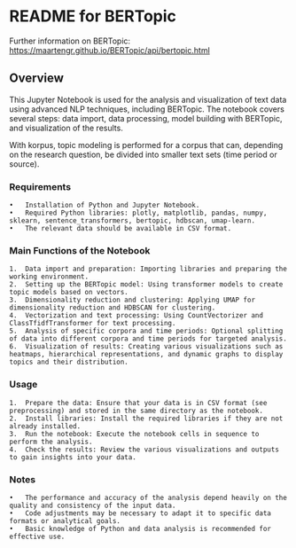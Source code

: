 # README for BERTopic

Further information on BERTopic: https://maartengr.github.io/BERTopic/api/bertopic.html
## Overview

This Jupyter Notebook is used for the analysis and visualization of text data using advanced NLP techniques, including BERTopic. The notebook covers several steps: data import, data processing, model building with BERTopic, and visualization of the results.

With korpus, topic modeling is performed for a corpus that can, depending on the research question, be divided into smaller text sets (time period or source).

### Requirements
	•	Installation of Python and Jupyter Notebook.
	•	Required Python libraries: plotly, matplotlib, pandas, numpy, sklearn, sentence_transformers, bertopic, hdbscan, umap-learn.
	•	The relevant data should be available in CSV format.

### Main Functions of the Notebook
	1.	Data import and preparation: Importing libraries and preparing the working environment.
	2.	Setting up the BERTopic model: Using transformer models to create topic models based on vectors.
	3.	Dimensionality reduction and clustering: Applying UMAP for dimensionality reduction and HDBSCAN for clustering.
	4.	Vectorization and text processing: Using CountVectorizer and ClassTfidfTransformer for text processing.
	5.	Analysis of specific corpora and time periods: Optional splitting of data into different corpora and time periods for targeted analysis.
	6.	Visualization of results: Creating various visualizations such as heatmaps, hierarchical representations, and dynamic graphs to display topics and their distribution.

### Usage
	1.	Prepare the data: Ensure that your data is in CSV format (see preprocessing) and stored in the same directory as the notebook.
	2.	Install libraries: Install the required libraries if they are not already installed.
	3.	Run the notebook: Execute the notebook cells in sequence to perform the analysis.
	4.	Check the results: Review the various visualizations and outputs to gain insights into your data.

### Notes
	•	The performance and accuracy of the analysis depend heavily on the quality and consistency of the input data.
	•	Code adjustments may be necessary to adapt it to specific data formats or analytical goals.
	•	Basic knowledge of Python and data analysis is recommended for effective use.
